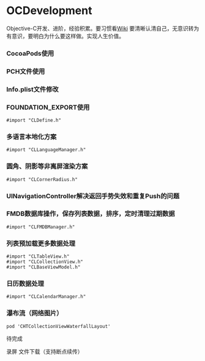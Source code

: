 # OCDevelopment
Objective-C开发、进阶，经验积累。要习惯看[Wiki](https://github.com/CarrySniper/OCDevelopment/wiki)
要清晰认清自己，无意识转为有意识，要明白为什么要这样做。实现人生价值。

### CocoaPods使用

### PCH文件使用

### Info.plist文件修改

### FOUNDATION_EXPORT使用
```
#import "CLDefine.h"
```

### 多语言本地化方案
```
#import "CLLanguageManager.h"
```

### 圆角、阴影等非离屏渲染方案
```
#import "CLCornerRadius.h"
```

### UINavigationController解决返回手势失效和重复Push的问题

### FMDB数据库操作，保存列表数据，排序，定时清理过期数据
```
#import "CLFMDBManager.h"
```

### 列表预加载更多数据处理
```
#import "CLTableView.h"
#import "CLCollectionView.h"
#import "CLBaseViewModel.h"
```

### 日历数据处理
```
#import "CLCalendarManager.h"
```

### 瀑布流（网络图片）
```
pod 'CHTCollectionViewWaterfallLayout'
```


待完成

录屏
文件下载（支持断点续传）
